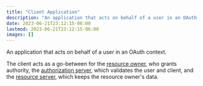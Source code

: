 ```yaml
---
title: "Client Application"
description: "An application that acts on behalf of a user in an OAuth context"
date: 2023-06-21T23:12:15-06:00
lastmod: 2023-06-21T23:12:15-06:00
images: []
---
```


An application that acts on behalf of a user in an OAuth context.

The client acts as a go-between for the
[resource owner](#resource-owner), who grants authority, the
[authorization server](#authorization-server), which validates the
user and client, and the [resource server](#resource-server),
which keeps the resource owner's data.
